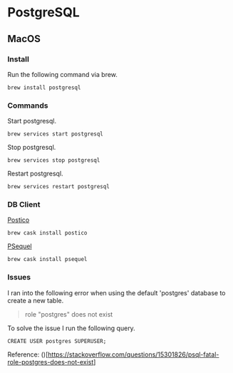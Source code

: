 # PostgreSQL

## MacOS

### Install

Run the following command via brew.

```
brew install postgresql
```

### Commands

Start postgresql.

```
brew services start postgresql
```

Stop postgresql.

```
brew services stop postgresql
```

Restart postgresql.

```
brew services restart postgresql
```

### DB Client

[Postico](https://eggerapps.at/postico)

```
brew cask install postico
```

[PSequel](http://www.psequel.com)

```
brew cask install psequel
```

### Issues

I ran into the following error when using the default 'postgres' database to create a new table.

> role "postgres" does not exist

To solve the issue I run the following query.

```
CREATE USER postgres SUPERUSER;
```

Reference: ()[https://stackoverflow.com/questions/15301826/psql-fatal-role-postgres-does-not-exist]

